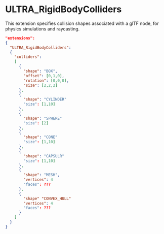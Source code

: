 # ULTRA_RigidBodyColliders

This extension specifies collision shapes associated with a glTF node, for physics simulations and raycasting.

```json
"extensions":
{
  "ULTRA_RigidBodyColliders":
  {
    "colliders":
    [
      {
        "shape": "BOX",
        "offset": [0,1,0],
        "rotation": [0,0,0],
        "size": [2,2,2]
      },
      {
        "shape": "CYLINDER"
        "size": [1,10]
      },
      {
        "shape": "SPHERE"
        "size": [2]
      },
      {
        "shape": "CONE"
        "size": [1,10]
      },
      {
        "shape": "CAPSULR"
        "size": [1,10]
      },
      {
        "shape": "MESH",
        "vertices": 4
        "faces": ???
      },      
      {
        "shape" "CONVEX_HULL"
        "vertices": 4
        "faces": ???
      }
    ]
  }
}
```
